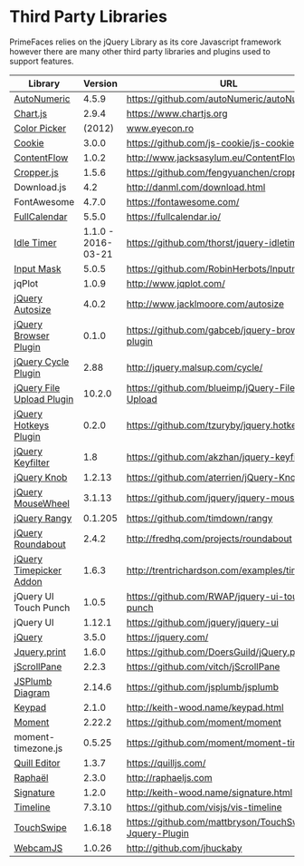 # Third Party Libraries

PrimeFaces relies on the jQuery Library as its core Javascript framework however there
are many other third party libraries and plugins used to support features. 

| Library | Version | URL |
| --- | --- | --- |
| [AutoNumeric](../jsdocs/classes/autonumeric.html) | 4.5.9 | https://github.com/autoNumeric/autoNumeric |
| [Chart.js](../jsdocs/classes/chart.html) | 2.9.4 | https://www.chartjs.org |
| [Color Picker](../jsdocs/modules/jquery.html#colorpicker) | (2012) | www.eyecon.ro |
| [Cookie](../jsdocs/modules/cookies.html) | 3.0.0 | https://github.com/js-cookie/js-cookie |
| [ContentFlow](../jsdocs/classes/contentflow.html) | 1.0.2 | http://www.jacksasylum.eu/ContentFlow |
| [Cropper.js](../jsdocs/modules/jquery.html#cropper) | 1.5.6 | https://github.com/fengyuanchen/cropperjs |
| Download.js | 4.2 | http://danml.com/download.html |
| FontAwesome | 4.7.0 | https://fontawesome.com/ |
| [FullCalendar](../jsdocs/modules/__fullcalendar_core_calendar_.html) | 5.5.0 | https://fullcalendar.io/ |
| [Idle Timer](../jsdocs/modules/jquery.html#idletimer) | 1.1.0 - 2016-03-21 | https://github.com/thorst/jquery-idletimer |
| [Input Mask](../jsdocs/modules/inputmask.html) | 5.0.5 | https://github.com/RobinHerbots/Inputmask |
| jqPlot | 1.0.9 | http://www.jqplot.com/ |
| [jQuery Autosize](../jsdocs/modules/autosize.html) | 4.0.2 | http://www.jacklmoore.com/autosize |
| [jQuery Browser Plugin](../jsdocs/interfaces/jquerystatic.html#browser)  | 0.1.0 | https://github.com/gabceb/jquery-browser-plugin |
| [jQuery Cycle Plugin](../jsdocs/modules/jquery.html#cycle) | 2.88 |  http://jquery.malsup.com/cycle/ |
| [jQuery File Upload Plugin](../jsdocs/interfaces/jqueryfileupload.fileupload.html) | 10.2.0 | https://github.com/blueimp/jQuery-File-Upload |
| [jQuery Hotkeys Plugin](../jsdocs/interfaces/jquerystatic.html#hotkeys) | 0.2.0 | https://github.com/tzuryby/jquery.hotkeys |
| [jQuery Keyfilter](../jsdocs/modules/jquery.html#keyfilter) | 1.8 | https://github.com/akzhan/jquery-keyfilter |
| [jQuery Knob](../jsdocs/modules/jquery.html#knob) | 1.2.13 | https://github.com/aterrien/jQuery-Knob |
| [jQuery MouseWheel](../jsdocs/modules/jquery.html#mousewheel) | 3.1.13 | https://github.com/jquery/jquery-mousewheel |
| [jQuery Rangy](../jsdocs/modules/jqueryrangy.html) | 0.1.205 | https://github.com/timdown/rangy |
| [jQuery Roundabout](../jsdocs/modules/jquery.html#roundabout) | 2.4.2 | http://fredhq.com/projects/roundabout |
| [jQuery Timepicker Addon](../jsdocs/modules/jquery.html#datepicker-1) | 1.6.3 | http://trentrichardson.com/examples/timepicker |
| jQuery UI Touch Punch | 1.0.5 | https://github.com/RWAP/jquery-ui-touch-punch |
| jQuery UI | 1.12.1 | https://github.com/jquery/jquery-ui |
| [jQuery](../jsdocs/modules/jquery.html) | 3.5.0 | https://jquery.com/ |
| [Jquery.print](../jsdocs/modules/jquery.html#print) | 1.6.0 | https://github.com/DoersGuild/jQuery.print |
| [jScrollPane](../jsdocs/modules/jquery.html#jscrollpane) | 2.2.3 | https://github.com/vitch/jScrollPane |
| [JSPlumb Diagram](../jsdocs/globals.html#jsplumb) | 2.14.6 | https://github.com/jsplumb/jsplumb |
| [Keypad](../jsdocs/modules/jquery.html#keypad) | 2.1.0 | http://keith-wood.name/keypad.html |
| [Moment](../jsdocs/modules/moment.html) | 2.22.2 | https://github.com/moment/moment |
| moment-timezone.js | 0.5.25 | https://github.com/moment/moment-timezone |
| [Quill Editor](../jsdocs/classes/quill.html) | 1.3.7 | https://quilljs.com/ |
| [Raphaël](../jsdocs/interfaces/raphaelstatic.html) | 2.3.0 | http://raphaeljs.com |
| [Signature](../jsdocs/modules/jquery.html#signature) | 1.2.0 | http://keith-wood.name/signature.html |
| [Timeline](../jsdocs/classes/timeline.html) | 7.3.10 | https://github.com/visjs/vis-timeline |
| [TouchSwipe](../jsdocs/modules/jquery.html#swipe) | 1.6.18 | https://github.com/mattbryson/TouchSwipe-Jquery-Plugin |
| [WebcamJS](../jsdocs/modules/webcam.html) | 1.0.26 | http://github.com/jhuckaby |
